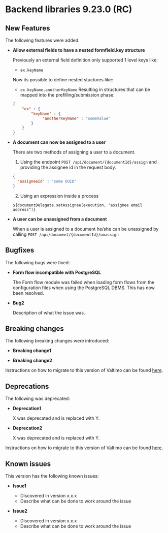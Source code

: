 # Backend libraries 9.23.0 (RC)

## New Features

The following features were added:

* **Allow external fields to have a nested formfield.key structure**

  Previously an external field definition only supported 1 level keys like:
  - `ex.keyName`

  Now its possible to define nested stuctures like:
  - `ex.keyName.anotherKeyName`
    Resulting in structures that can be mapped into the prefilling/submission phase:
   ```json
   {
       "ex" : {
           "keyName" : {
                "anotherKeyName" : "someValue"
           }
       }
   }
  ```

* **A document can now be assigned to a user**

  There are two methods of assigning a user to a document.
  
  1) Using the endpoint `POST /api/document/{documentId}/assign` and providing the assignee id in the request body.
  ```json
  {
    "assigneeId" : "some UUID"
  } 
  ```
  2) Using an expression inside a process
  ```
  ${documentDelegate.setAssignee(execution, "assignee email address")}
  ```

* **A user can be unassigned from a document**

  When a user is assigned to a document he/she can be unassigned by calling
  `POST /api/document/{documentId}/unassign`

## Bugfixes

The following bugs were fixed:

* **Form flow incompatible with PostgreSQL**

  The Form flow module was failed when loading form flows from the configuration files when using the PostgreSQL DBMS. 
  This has now been resolved.

* **Bug2**

  Description of what the issue was.

## Breaking changes

The following breaking changes were introduced:

* **Breaking change1**

* **Breaking change2**

Instructions on how to migrate to this version of Valtimo can be found [here](migration.md).

## Deprecations

The following was deprecated:

* **Deprecation1**

  X was deprecated and is replaced with Y.

* **Deprecation2**

  X was deprecated and is replaced with Y.

Instructions on how to migrate to this version of Valtimo can be found [here](migration.md).

## Known issues

This version has the following known issues:

* **Issue1**
  * Discovered in version x.x.x
  * Describe what can be done to work around the issue

* **Issue2**
  * Discovered in version x.x.x
  * Describe what can be done to work around the issue
